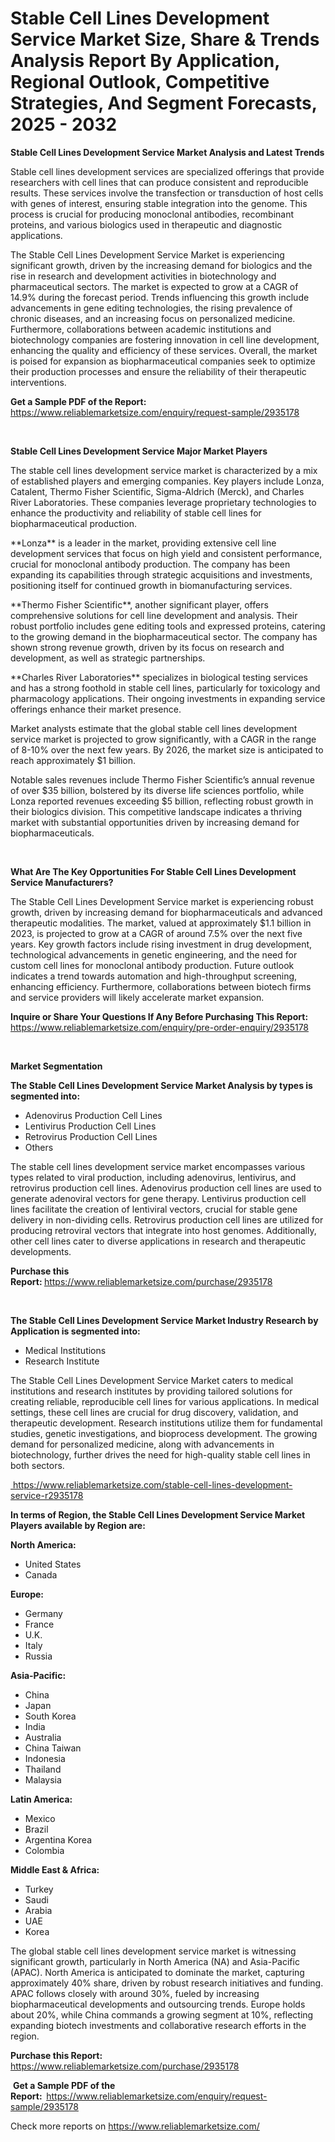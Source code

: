 <p><h1>Stable Cell Lines Development Service Market Size, Share & Trends Analysis Report By Application, Regional Outlook, Competitive Strategies, And Segment Forecasts, 2025 - 2032</h1></p><p><strong>Stable Cell Lines Development Service Market Analysis and Latest Trends</strong></p>
<p><p>Stable cell lines development services are specialized offerings that provide researchers with cell lines that can produce consistent and reproducible results. These services involve the transfection or transduction of host cells with genes of interest, ensuring stable integration into the genome. This process is crucial for producing monoclonal antibodies, recombinant proteins, and various biologics used in therapeutic and diagnostic applications.</p><p>The Stable Cell Lines Development Service Market is experiencing significant growth, driven by the increasing demand for biologics and the rise in research and development activities in biotechnology and pharmaceutical sectors. The market is expected to grow at a CAGR of 14.9% during the forecast period. Trends influencing this growth include advancements in gene editing technologies, the rising prevalence of chronic diseases, and an increasing focus on personalized medicine. Furthermore, collaborations between academic institutions and biotechnology companies are fostering innovation in cell line development, enhancing the quality and efficiency of these services. Overall, the market is poised for expansion as biopharmaceutical companies seek to optimize their production processes and ensure the reliability of their therapeutic interventions.</p></p>
<p><strong>Get a Sample PDF of the Report:&nbsp;</strong> <a href="https://www.reliablemarketsize.com/enquiry/request-sample/2935178?utm_campaign=2439&utm_medium=2&utm_source=Github&utm_content=ia&utm_term=14032025&utm_id=stable-cell-lines-development-service">https://www.reliablemarketsize.com/enquiry/request-sample/2935178</a></p>
<p>&nbsp;</p>
<p><strong>Stable Cell Lines Development Service Major Market Players</strong></p>
<p><p>The stable cell lines development service market is characterized by a mix of established players and emerging companies. Key players include Lonza, Catalent, Thermo Fisher Scientific, Sigma-Aldrich (Merck), and Charles River Laboratories. These companies leverage proprietary technologies to enhance the productivity and reliability of stable cell lines for biopharmaceutical production.</p><p>**Lonza** is a leader in the market, providing extensive cell line development services that focus on high yield and consistent performance, crucial for monoclonal antibody production. The company has been expanding its capabilities through strategic acquisitions and investments, positioning itself for continued growth in biomanufacturing services.</p><p>**Thermo Fisher Scientific**, another significant player, offers comprehensive solutions for cell line development and analysis. Their robust portfolio includes gene editing tools and expressed proteins, catering to the growing demand in the biopharmaceutical sector. The company has shown strong revenue growth, driven by its focus on research and development, as well as strategic partnerships.</p><p>**Charles River Laboratories** specializes in biological testing services and has a strong foothold in stable cell lines, particularly for toxicology and pharmacology applications. Their ongoing investments in expanding service offerings enhance their market presence.</p><p>Market analysts estimate that the global stable cell lines development service market is projected to grow significantly, with a CAGR in the range of 8-10% over the next few years. By 2026, the market size is anticipated to reach approximately $1 billion. </p><p>Notable sales revenues include Thermo Fisher Scientific’s annual revenue of over $35 billion, bolstered by its diverse life sciences portfolio, while Lonza reported revenues exceeding $5 billion, reflecting robust growth in their biologics division. This competitive landscape indicates a thriving market with substantial opportunities driven by increasing demand for biopharmaceuticals.</p></p>
<p>&nbsp;</p>
<p><strong>What Are The Key Opportunities For Stable Cell Lines Development Service Manufacturers?</strong></p>
<p><p>The Stable Cell Lines Development Service market is experiencing robust growth, driven by increasing demand for biopharmaceuticals and advanced therapeutic modalities. The market, valued at approximately $1.1 billion in 2023, is projected to grow at a CAGR of around 7.5% over the next five years. Key growth factors include rising investment in drug development, technological advancements in genetic engineering, and the need for custom cell lines for monoclonal antibody production. Future outlook indicates a trend towards automation and high-throughput screening, enhancing efficiency. Furthermore, collaborations between biotech firms and service providers will likely accelerate market expansion.</p></p>
<p><strong>Inquire or Share Your Questions If Any Before Purchasing This Report:</strong> <a href="https://www.reliablemarketsize.com/enquiry/pre-order-enquiry/2935178?utm_campaign=2439&utm_medium=2&utm_source=Github&utm_content=ia&utm_term=14032025&utm_id=stable-cell-lines-development-service">https://www.reliablemarketsize.com/enquiry/pre-order-enquiry/2935178</a></p>
<p>&nbsp;</p>
<p><strong>Market Segmentation</strong></p>
<p><strong>The Stable Cell Lines Development Service Market Analysis by types is segmented into:</strong></p>
<p><ul><li>Adenovirus Production Cell Lines</li><li>Lentivirus Production Cell Lines</li><li>Retrovirus Production Cell Lines</li><li>Others</li></ul></p>
<p><p>The stable cell lines development service market encompasses various types related to viral production, including adenovirus, lentivirus, and retrovirus production cell lines. Adenovirus production cell lines are used to generate adenoviral vectors for gene therapy. Lentivirus production cell lines facilitate the creation of lentiviral vectors, crucial for stable gene delivery in non-dividing cells. Retrovirus production cell lines are utilized for producing retroviral vectors that integrate into host genomes. Additionally, other cell lines cater to diverse applications in research and therapeutic developments.</p></p>
<p><strong>Purchase this Report:&nbsp;</strong><a href="https://www.reliablemarketsize.com/purchase/2935178?utm_campaign=2439&utm_medium=2&utm_source=Github&utm_content=ia&utm_term=14032025&utm_id=stable-cell-lines-development-service">https://www.reliablemarketsize.com/purchase/2935178</a></p>
<p>&nbsp;</p>
<p><strong>The Stable Cell Lines Development Service Market Industry Research by Application is segmented into:</strong></p>
<p><ul><li>Medical Institutions</li><li>Research Institute</li></ul></p>
<p><p>The Stable Cell Lines Development Service Market caters to medical institutions and research institutes by providing tailored solutions for creating reliable, reproducible cell lines for various applications. In medical settings, these cell lines are crucial for drug discovery, validation, and therapeutic development. Research institutions utilize them for fundamental studies, genetic investigations, and bioprocess development. The growing demand for personalized medicine, along with advancements in biotechnology, further drives the need for high-quality stable cell lines in both sectors.</p></p>
<p><a href="https://www.reliablemarketsize.com/stable-cell-lines-development-service-r2935178?utm_campaign=2439&utm_medium=2&utm_source=Github&utm_content=ia&utm_term=14032025&utm_id=stable-cell-lines-development-service">&nbsp;https://www.reliablemarketsize.com/stable-cell-lines-development-service-r2935178</a></p>
<p><strong>In terms of Region, the Stable Cell Lines Development Service Market Players available by Region are:</strong></p>
<p>
    <p> <strong> North America: </strong>
        <ul>
            <li>United States</li>
            <li>Canada</li>
        </ul>
        </p> 
    <p> <strong> Europe: </strong>
        <ul>
            <li>Germany</li>
            <li>France</li>
            <li>U.K.</li>
            <li>Italy</li>
            <li>Russia</li>
        </ul>
        </p> 
    <p> <strong> Asia-Pacific: </strong>
        <ul>
            <li>China</li>
            <li>Japan</li>
            <li>South Korea</li>
            <li>India</li>
            <li>Australia</li>
            <li>China Taiwan</li>
            <li>Indonesia</li>
            <li>Thailand</li>
            <li>Malaysia</li>
        </ul>
        </p> 
    <p> <strong> Latin America: </strong>
        <ul>
            <li>Mexico</li>
            <li>Brazil</li>
            <li>Argentina Korea</li>
            <li>Colombia</li>
        </ul>
        </p> 
    <p> <strong> Middle East & Africa: </strong>
        <ul>
            <li>Turkey</li>
            <li>Saudi</li>
            <li>Arabia</li>
            <li>UAE</li>
            <li>Korea</li>
        </ul>
    </p>
    </p>
<p><p>The global stable cell lines development service market is witnessing significant growth, particularly in North America (NA) and Asia-Pacific (APAC). North America is anticipated to dominate the market, capturing approximately 40% share, driven by robust research initiatives and funding. APAC follows closely with around 30%, fueled by increasing biopharmaceutical developments and outsourcing trends. Europe holds about 20%, while China commands a growing segment at 10%, reflecting expanding biotech investments and collaborative research efforts in the region.</p></p>
<p><strong>Purchase this Report: </strong><a href="https://www.reliablemarketsize.com/purchase/2935178?utm_campaign=2439&utm_medium=2&utm_source=Github&utm_content=ia&utm_term=14032025&utm_id=stable-cell-lines-development-service">https://www.reliablemarketsize.com/purchase/2935178</a></p>
<p>&nbsp;<strong>Get a Sample PDF of the Report:&nbsp;&nbsp;</strong><a href="https://www.reliablemarketsize.com/enquiry/request-sample/2935178?utm_campaign=2439&utm_medium=2&utm_source=Github&utm_content=ia&utm_term=14032025&utm_id=stable-cell-lines-development-service">https://www.reliablemarketsize.com/enquiry/request-sample/2935178</a></p>
<p><strong></strong></p>
<p>Check more reports on <a href="https://www.reliablemarketsize.com/?utm_campaign=2439&utm_medium=2&utm_source=Github&utm_content=ia&utm_term=14032025&utm_id=stable-cell-lines-development-service">https://www.reliablemarketsize.com/</a></p>